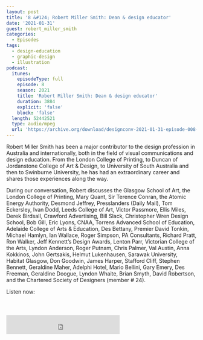 ```yaml
---
layout: post
title: '8 &#124; Robert Miller Smith: Dean & design educator'
date: '2021-01-31'
guest: robert_miller_smith
categories:
  - Episodes
tags:
  - design-education
  - graphic-design
  - illustration
podcast:
  itunes:
    episodeType: full
    episode: 8
    season: 2021
    title: 'Robert Miller Smith: Dean & design educator'
    duration: 3884
    explicit: 'false'
    block: 'false'
  length: 52442521
  type: audio/mpeg
  url: 'https://archive.org/download/designconv-2021-01-31-episode-008-robert-miller-smith/2021-01-31-episode-008-robert-miller-smith.mp3'
---
```


Robert Miller Smith has been a major contributor to the design profession in
Australia and internationally, both in the field of visual communications and
design education. From the London College of Printing, to Duncan of Jordanstone
College of Art & Design, to University of South Australia and then to Swinburne
University, he has had an extraordinary career and shares those experiences
along the way.

During our conversation, Robert discusses the Glasgow School of Art, the London
College of Printing, Mary Quant, Sir Terence Conran, the Atomic Energy
Authority, Desmond Jeffrey, Presslanders (Daily Mail), Tom Eckersley, Ivan Dodd,
Leeds College of Art, Victor Passmore, Ellis Miles, Derek Birdsall, Crawford
Advertising, Bill Slack, Christopher Wren Design School, Bob Gill, Eric Lyons,
CNAA, Torrens Advanced School of Education, Adelaide College of Arts &
Education, Des Bettany, Premier David Tonkin, Michael Hamlyn, Ian Wallace, Roger
Simpson, PA Consultants, Richard Pratt, Ron Walker, Jeff Kennett’s Design
Awards, Lenton Parr, Victorian College of the Arts, Lyndon Anderson, Roger
Putnam, Chris Palmer, Val Austin, Anna Kokkinos, John Gertsakis, Helmut
Lukenhausen, Sarawak University, Habitat Glasgow, Don Goodwin, James Harper,
Stafford Cliff, Stephen Bennett, Geraldine Maher, Adelphi Hotel, Mario Bellini,
Gary Emery, Des Freeman, Geraldine Doogue, Lyndon Whaite, Brian Smyth, David
Robertson, and the Chartered Society of Designers (member # 24).

Listen now:
<div class="responsive-embed" style="padding-top: 8%;">
  <!--suppress HtmlUnknownAttribute, HtmlDeprecatedAttribute -->
  <iframe src="https://archive.org/embed/designconv-2021-01-31-episode-008-robert-miller-smith" class="responsive-embed-item" height="50" frameborder="0" webkitallowfullscreen="true" mozallowfullscreen="true" allowfullscreen></iframe>
</div>
